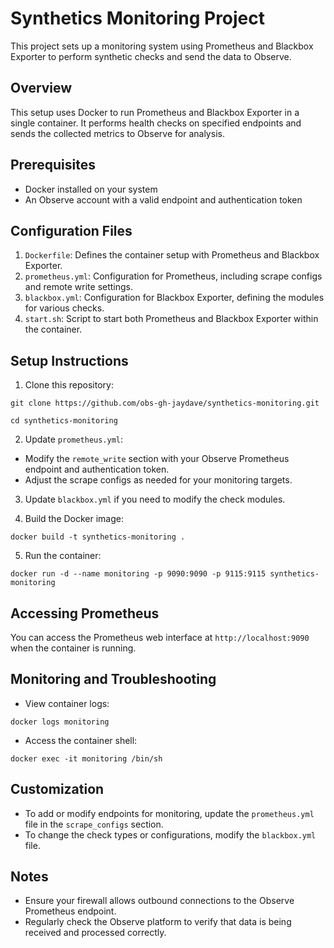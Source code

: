# Synthetics Monitoring Project

This project sets up a monitoring system using Prometheus and Blackbox Exporter to perform synthetic checks and send the data to Observe.

## Overview

This setup uses Docker to run Prometheus and Blackbox Exporter in a single container. It performs health checks on specified endpoints and sends the collected metrics to Observe for analysis.

## Prerequisites

- Docker installed on your system
- An Observe account with a valid endpoint and authentication token

## Configuration Files

1. `Dockerfile`: Defines the container setup with Prometheus and Blackbox Exporter.
2. `prometheus.yml`: Configuration for Prometheus, including scrape configs and remote write settings.
3. `blackbox.yml`: Configuration for Blackbox Exporter, defining the modules for various checks.
4. `start.sh`: Script to start both Prometheus and Blackbox Exporter within the container.

## Setup Instructions

1. Clone this repository:

```git clone https://github.com/obs-gh-jaydave/synthetics-monitoring.git```

```cd synthetics-monitoring```

2. Update `prometheus.yml`:
- Modify the `remote_write` section with your Observe Prometheus endpoint and authentication token.
- Adjust the scrape configs as needed for your monitoring targets.

3. Update `blackbox.yml` if you need to modify the check modules.

4. Build the Docker image:

```docker build -t synthetics-monitoring .```

5. Run the container:

```docker run -d --name monitoring -p 9090:9090 -p 9115:9115 synthetics-monitoring```


## Accessing Prometheus

You can access the Prometheus web interface at `http://localhost:9090` when the container is running.

## Monitoring and Troubleshooting

- View container logs:

```docker logs monitoring```

- Access the container shell:

```docker exec -it monitoring /bin/sh```

## Customization

- To add or modify endpoints for monitoring, update the `prometheus.yml` file in the `scrape_configs` section.
- To change the check types or configurations, modify the `blackbox.yml` file.

## Notes

- Ensure your firewall allows outbound connections to the Observe Prometheus endpoint.
- Regularly check the Observe platform to verify that data is being received and processed correctly.